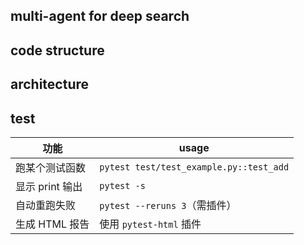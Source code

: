 ## multi-agent for deep search


## code structure

## architecture

## test

| 功能          | usage                             |
| ----------- | ------------------------------ |
| 跑某个测试函数     | `pytest test/test_example.py::test_add` |
| 显示 print 输出 | `pytest -s`                    |
| 自动重跑失败      | `pytest --reruns 3`（需插件）       |
| 生成 HTML 报告  | 使用 `pytest-html` 插件            |
